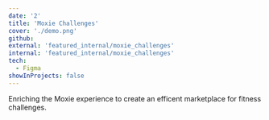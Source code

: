 ```yaml
---
date: '2'
title: 'Moxie Challenges'
cover: './demo.png'
github: 
external: 'featured_internal/moxie_challenges'
internal: 'featured_internal/moxie_challenges'
tech:
  - Figma
showInProjects: false
---
```


Enriching the Moxie experience to create an efficent marketplace for fitness challenges. 
